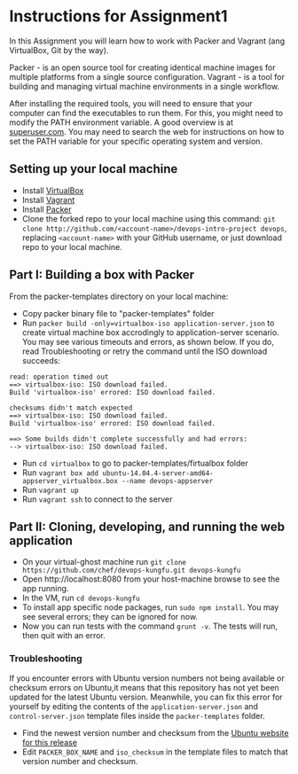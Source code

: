 Instructions for Assignment1
========================================
In this Assignment you will learn how to work with Packer and Vagrant (ang VirtualBox, Git by the way).

Packer - is an open source tool for creating identical machine images for multiple platforms from a single source configuration.
Vagrant - is a tool for building and managing virtual machine environments in a single workflow.


After installing the required tools, you will need to ensure that your computer can find the executables to run them. For this, you might need to modify the PATH environment variable. A good overview is at [superuser.com](https://superuser.com/questions/284342/what-are-path-and-other-environment-variables-and-how-can-i-set-or-use-them). You may need to search the web for instructions on how to set the PATH variable for your specific operating system and version. 

## Setting up your local machine

* Install [VirtualBox](https://www.virtualbox.org/wiki/Downloads)
* Install [Vagrant](https://www.vagrantup.com/downloads.html)
* Install [Packer](https://www.packer.io/downloads.html)
* Clone the forked repo to your local machine using this command: `git clone http://github.com/<account-name>/devops-intro-project devops`, replacing `<account-name>` with your GitHub username, or just download repo to your local machine.

## Part I: Building a box with Packer

From the packer-templates directory on your local machine:
* Copy packer binary file to "packer-templates" folder
* Run `packer build -only=virtualbox-iso application-server.json` to create virtual machine box accrodingly to application-server scenario.
You may see various timeouts and errors, as shown below. If you do, read Troubleshooting or retry the command until the ISO download succeeds:

```
read: operation timed out
==> virtualbox-iso: ISO download failed.
Build 'virtualbox-iso' errored: ISO download failed.

checksums didn't match expected
==> virtualbox-iso: ISO download failed.
Build 'virtualbox-iso' errored: ISO download failed.

==> Some builds didn't complete successfully and had errors:
--> virtualbox-iso: ISO download failed.
```

* Run `cd virtualbox` to go to packer-templates/firtualbox folder
* Run `vagrant box add ubuntu-14.04.4-server-amd64-appserver_virtualbox.box --name devops-appserver`
* Run `vagrant up`
* Run `vagrant ssh` to connect to the server


## Part II: Cloning, developing, and running the web application

* On your virtual-ghost machine run `git clone https://github.com/chef/devops-kungfu.git devops-kungfu`
* Open http://localhost:8080 from your host-machine browse to see the app running.
* In the VM, run `cd devops-kungfu`
* To install app specific node packages, run `sudo npm install`. You may see several errors; they can be ignored for now.
* Now you can run tests with the command `grunt -v`. The tests will run, then quit with an error.

### Troubleshooting

If you encounter errors with Ubuntu version numbers not being available or checksum errors on Ubuntu,it means that this repository has not yet been updated for the latest Ubuntu version. Meanwhile, you can fix this error for yourself by editing the contents of the `application-server.json` and `control-server.json` template files inside the `packer-templates` folder.

* Find the newest version number and checksum from the [Ubuntu website for this release](http://releases.ubuntu.com/trusty/)
* Edit `PACKER_BOX_NAME` and `iso_checksum` in the template files to match that version number and checksum.
